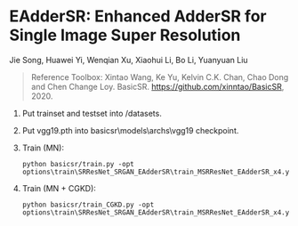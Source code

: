 # EAdderSR: Enhanced AdderSR for Single Image Super Resolution
Jie Song, Huawei Yi, Wenqian Xu, Xiaohui Li, Bo Li, Yuanyuan Liu
> Reference Toolbox: Xintao Wang, Ke Yu, Kelvin C.K. Chan, Chao Dong and Chen Change Loy. BasicSR. https://github.com/xinntao/BasicSR, 2020.


1. Put trainset and testset into /datasets.

2. Put vgg19.pth into basicsr\models\archs\vgg19 checkpoint.

3. Train (MN):

    ```
    python basicsr/train.py -opt options\train\SRResNet_SRGAN_EAdderSR\train_MSRResNet_EAdderSR_x4.yml 
   
    ``` 
4. Train (MN + CGKD):

    ```
    python basicsr/train_CGKD.py -opt options\train\SRResNet_SRGAN_EAdderSR\train_MSRResNet_EAdderSR_x4.yml 
   
    ```
